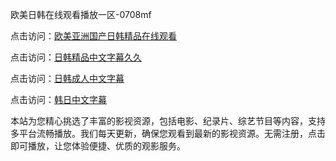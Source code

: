 欧美日韩在线观看播放一区-0708mf

点击访问：<a href="https://heiliaowt0d7p.pages.dev">欧美亚洲国产日韩精品在线观看</a>

点击访问：<a href="https://heiliaoga6s9v.pages.dev">日韩精品中文字幕久久</a>

点击访问：<a href="https://heiliaoow5kzm.pages.dev">日韩成人中文字幕</a>

点击访问：<a href="https://heiliao2dmwwy.pages.dev">韩日中文字幕</a>

本站为您精心挑选了丰富的影视资源，包括电影、纪录片、综艺节目等内容，支持多平台流畅播放。我们每天更新，确保您观看到最新的影视资源。无需注册，点击即可播放，让您体验便捷、优质的观影服务。

<span style="display:none;">[Canonical link](https://github.com/gt20250708/gt5 ）</span>
